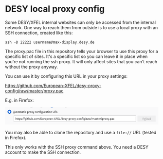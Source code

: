 # DESY local proxy config

Some DESY/XFEL internal websites can only be accessed from the internal
network. One way to reach them from outside is to use a local proxy with an
SSH connection, created like this:

```
ssh -D 22222 username@max-display.desy.de
```

The proxy.pac file in this repository tells your browser to use this proxy
for a specific list of sites. It's a specific list so you can leave it in
place when you're not running the ssh proxy. It will only affect sites that
you can't reach without the proxy anyway.

You can use it by configuring this URL in your proxy settings:

https://github.com/European-XFEL/desy-proxy-config/raw/master/proxy.pac

E.g. in Firefox:

![screenshot of Firefox proxy config](ff_config_screenshot.png)

You may also be able to clone the repository and use a `file://` URL (tested in
Firefox).

This only works with the SSH proxy command above. You need a DESY account to
make the SSH connection.
